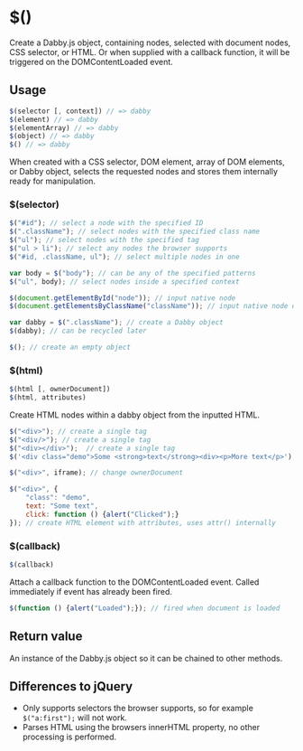 # $()

Create a Dabby.js object, containing nodes, selected with document nodes, CSS selector, or HTML. Or when supplied with a callback function, it will be triggered on the DOMContentLoaded event.

## Usage

```javascript
$(selector [, context]) // => dabby
$(element) // => dabby
$(elementArray) // => dabby
$(object) // => dabby
$() // => dabby
```
When created with a CSS selector, DOM element, array of DOM elements, or Dabby object, selects the requested nodes and stores them internally ready for manipulation.

### $(selector)

```javascript
$("#id"); // select a node with the specified ID
$(".className"); // select nodes with the specified class name
$("ul"); // select nodes with the specified tag
$("ul > li"); // select any nodes the browser supports
$("#id, .className, ul"); // select multiple nodes in one

var body = $("body"); // can be any of the specified patterns
$("ul", body); // select nodes inside a specified context

$(document.getElementById("node")); // input native node
$(document.getElementsByClassName("className")); // input native node or nodes

var dabby = $(".className"); // create a Dabby object
$(dabby); // can be recycled later

$(); // create an empty object
```

### $(html)

```javascript
$(html [, ownerDocument])
$(html, attributes)
```
Create HTML nodes within a dabby object from the inputted HTML.

```javascript
$("<div>"); // create a single tag
$("<div/>"); // create a single tag
$("<div></div>");  // create a single tag
$('<div class="demo">Some <strong>text</strong><div><p>More text</p>'); //parse a string of HTML into nodes

$("<div>", iframe); // change ownerDocument

$("<div>", {
	"class": "demo",
	text: "Some text",
	click: function () {alert("Clicked");}
}); // create HTML element with attributes, uses attr() internally
```

### $(callback)

```javascript
$(callback)
```
Attach a callback function to the DOMContentLoaded event. Called immediately if event has already been fired.

```javascript
$(function () {alert("Loaded");}); // fired when document is loaded
```

## Return value

An instance of the Dabby.js object so it can be chained to other methods.

## Differences to jQuery

- Only supports selectors the browser supports, so for example `$("a:first");` will not work.
- Parses HTML using the browsers innerHTML property, no other processing is performed.
